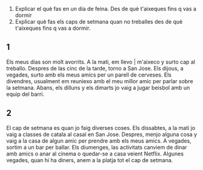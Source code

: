 1. Explicar el què fas en un dia de feina. Des de què t'aixeques fins q vas a dormir
2. Explicar què fas els caps de setmana quan no treballes des de què t'aixeques fins q vas a dormir.

## 1
Els meus dias son molt avorrits. A la mati, em llevo | m'aixeco y surto cap al treballo. Despres de las cinc de la tarde, torno a San Jose. Els dijous, a vegades, surto amb els meus amics per un parell de cerveses. Els divendres, usualment em reuniexo amb el meu millor amic per parlar sobre la setmana. Abans, els dilluns y els dimarts jo vaig a jugar beisbol amb un equip del barri. 

## 2
El cap de setmana es quan jo faig diverses coses. Els dissabtes, a la mati jo vaig a classes de catala al casal en San Jose. Despres, menjo alguna cosa y vaig a la casa de algun amic per prendre amb els meus amics. A vegades, sortim a un bar per ballar. Els diumenges, las activitats canviem de dinar amb amics o anar al cinema o quedar-se a casa veient Netflix. Algunes vegades, quan hi ha diners, anem a la platja tot el cap de setmana. 
